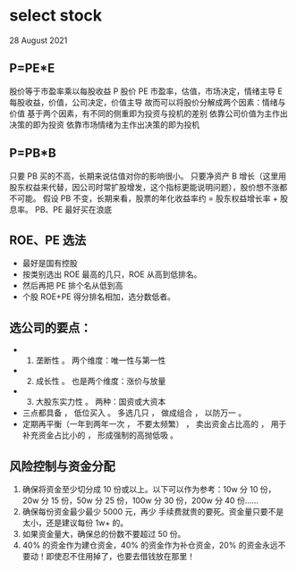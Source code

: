 # select stock
28 August 2021

## P=PE*E
股价等于市盈率乘以每股收益
P 股价
PE 市盈率，估值，市场决定，情绪主导
E 每股收益，价值，公司决定，价值主导
故而可以将股价分解成两个因素：情绪与价值
基于两个因素，有不同的侧重即为投资与投机的差别
依靠公司价值为主作出决策的即为投资
依靠市场情绪为主作出决策的即为投机
##  P=PB*B
只要 PB 买的不高，长期来说估值对你的影响很小。
只要净资产 B 增长（这里用股东权益来代替，因公司时常扩股增发，这个指标更能说明问题），股价想不涨都不可能。
假设 PB 不变，长期来看，股票的年化收益率约 = 股东权益增长率 + 股息率。
PB、PE 最好买在浪底

##  ROE、PE 选法
-   最好是国有控股
-   按类别选出 ROE 最高的几只，ROE 从高到低排名。
-   然后再把 PE 排个名从低到高
-   个股 ROE+PE 得分排名相加，选分数低者。

##  选公司的要点：
-   1. 垄断性 。 两个维度：唯一性与第一性
-   2. 成长性 。 也是两个维度：涨价与放量
-   3. 大股东实力性 。 两种：国资或大资本
-   三点都具备 ， 低位买入 。 多选几只 ， 做成组合 ， 以防万一 。
-   定期再平衡（一年到两年一次 ， 不要太频繁） ， 卖出资金占比高的 ， 用于补充资金占比小的 ， 形成强制的高抛低吸 。

## 风险控制与资金分配
1. 确保将资金至少切分成 10 份或以上。以下可以作为参考：10w 分 10 份，20w 分 15 份，50w 分 25 份，100w 分 30 份，200w 分 40 份......
2. 确保每份资金最少最少 5000 元，再少 手续费就贵的要死。资金量只要不是太小，还是建议每份 1w+ 的。
3. 如果资金量大，确保总的份数不要超过 50 份。
4. 40% 的资金作为建仓资金，40% 的资金作为补仓资金，20% 的资金永远不要动！即使忍不住用掉了，也要去借钱放在那里！


